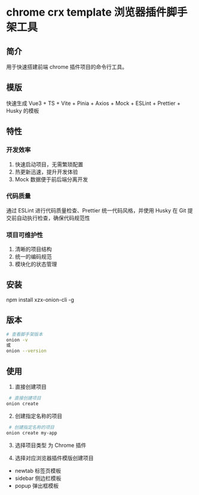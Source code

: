 # chrome crx template 浏览器插件脚手架工具

## 简介

用于快速搭建前端 chrome 插件项目的命令行工具。

## 模版

快速生成 Vue3 + TS + Vite + Pinia + Axios + Mock + ESLint + Prettier + Husky 的模板

## 特性

### 开发效率

1. 快速启动项目，无需繁琐配置
2. 热更新迅速，提升开发体验
3. Mock 数据便于前后端分离开发

### 代码质量

通过 ESLint 进行代码质量检查、Prettier 统一代码风格，并使用 Husky 在 Git 提交前自动执行检查，确保代码规范性

### 项目可维护性

1. 清晰的项目结构
2. 统一的编码规范
3. 模块化的状态管理

## 安装

npm install xzx-onion-cli -g

## 版本

```bash
# 查看脚手架版本
onion -v
或
onion --version
```

## 使用

1. 直接创建项目

```bash
 # 直接创建项目
onion create
```

2. 创建指定名称的项目

```bash
 # 创建指定名称的项目
onion create my-app
```

3. 选择项目类型 为 Chrome 插件

4. 选择对应浏览器插件模版创建项目

- newtab 标签页模板
- sidebar 侧边栏模板
- popup 弹出框模板
